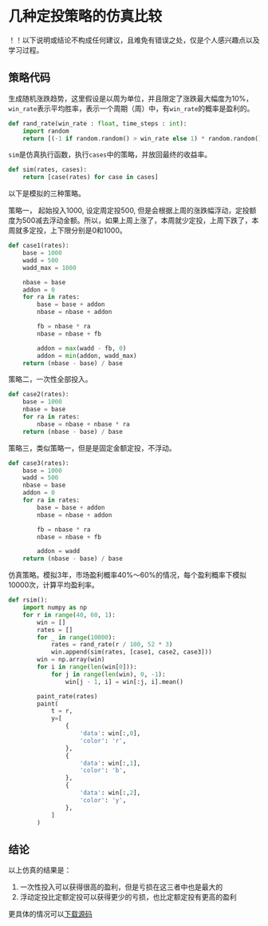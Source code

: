 # 几种定投策略的仿真比较


！！以下说明或结论不构成任何建议，且难免有错误之处，仅是个人感兴趣点以及学习过程。

<!--more-->

## 策略代码

生成随机涨跌趋势，这里假设是以周为单位，并且限定了涨跌最大幅度为10%，`win_rate`表示平均胜率，表示一个周期（周）中，有`win_rate`的概率是盈利的。
```Python
def rand_rate(win_rate : float, time_steps : int):
    import random
    return [(-1 if random.random() > win_rate else 1) * random.random() / 10 for _ in range(time_steps)]
```

`sim`是仿真执行函数，执行`cases`中的策略，并放回最终的收益率。
```Python
def sim(rates, cases):
    return [case(rates) for case in cases]
```

以下是模拟的三种策略。

策略一， 起始投入1000, 设定周定投500, 但是会根据上周的涨跌幅浮动，定投额度为500减去浮动金额。所以，如果上周上涨了，本周就少定投，上周下跌了，本周就多定投，上下限分别是0和1000。
```Python
def case1(rates):
    base = 1000
    wadd = 500
    wadd_max = 1000

    nbase = base
    addon = 0
    for ra in rates:
        base = base + addon
        nbase = nbase + addon

        fb = nbase * ra
        nbase = nbase + fb

        addon = max(wadd - fb, 0)
        addon = min(addon, wadd_max)
    return (nbase - base) / base
```

策略二，一次性全部投入。
```Python
def case2(rates):
    base = 1000
    nbase = base
    for ra in rates:
        nbase = nbase + nbase * ra
    return (nbase - base) / base
```

策略三，类似策略一，但是是固定金额定投，不浮动。
```Python
def case3(rates):
    base = 1000
    wadd = 500
    nbase = base
    addon = 0
    for ra in rates:
        base = base + addon
        nbase = nbase + addon

        fb = nbase * ra
        nbase = nbase + fb

        addon = wadd
    return (nbase - base) / base
```

仿真策略。模拟3年，市场盈利概率40%～60%的情况，每个盈利概率下模拟10000次，计算平均盈利率。
```Python
def rsim():
    import numpy as np
    for r in range(40, 60, 1):
        win = []
        rates = []
        for _ in range(10000):
            rates = rand_rate(r / 100, 52 * 3)
            win.append(sim(rates, [case1, case2, case3]))
        win = np.array(win)
        for i in range(len(win[0])):
            for j in range(len(win), 0, -1):
                win[j - 1, i] = win[:j, i].mean()

        paint_rate(rates)
        paint(
            t = r,
            y=[
                {
                    'data': win[:,0],
                    'color': 'r',
                },
                {
                    'data': win[:,1],
                    'color': 'b',
                },
                {
                    'data': win[:,2],
                    'color': 'y',
                },
            ]
        )
```

## 结论

以上仿真的结果是：
1. 一次性投入可以获得很高的盈利，但是亏损在这三者中也是最大的
2. 浮动定投比定额定投可以获得更少的亏损，也比定额定投有更高的盈利

更具体的情况可以[下载源码](/statics/1ClXZt.ipynb)

